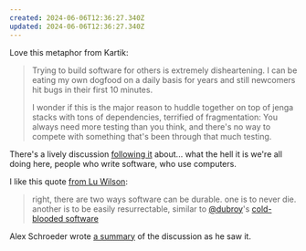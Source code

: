 ```yaml
---
created: 2024-06-06T12:36:27.340Z
updated: 2024-06-06T12:36:27.340Z
---
```

Love this metaphor from Kartik:

> Trying to build software for others is extremely disheartening. I can be eating my own dogfood on a daily basis for years and still newcomers hit bugs in their first 10 minutes.
> 
> I wonder if this is the major reason to huddle together on top of jenga stacks with tons of dependencies, terrified of fragmentation: You always need more testing than you think, and there's no way to compete with something that's been through that much testing.

There's a lively discussion [following it](https://merveilles.town/@akkartik/112567862542495637) about... what the hell it is we're all doing here, people who write software, who use computers.

I like this quote [from Lu Wilson](https://mas.to/@TodePond/112568835448806961):

> right, there are two ways software can be durable. one is to never die. another is to be easily resurrectable, similar to [@dubroy](https://hachyderm.io/@dubroy)'s [cold-blooded software](https://dubroy.com/blog/cold-blooded-software/)

Alex Schroeder wrote [a summary](https://alexschroeder.ch/view/2024-06-06-programming) of the discussion as he saw it.